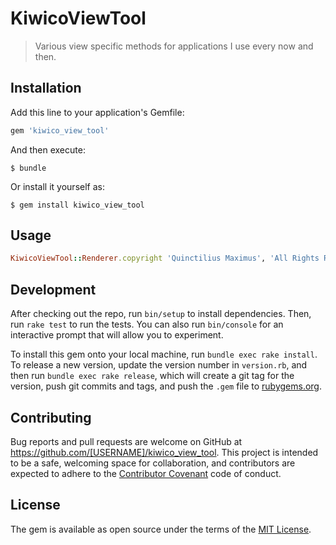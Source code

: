 # KiwicoViewTool

> Various view specific methods for applications I use every now and then. 

## Installation

Add this line to your application's Gemfile:

```ruby
gem 'kiwico_view_tool'
```

And then execute:

    $ bundle

Or install it yourself as:

    $ gem install kiwico_view_tool

## Usage

```ruby
KiwicoViewTool::Renderer.copyright 'Quinctilius Maximus', 'All Rights Reserved'
```

## Development

After checking out the repo, run `bin/setup` to install dependencies. Then, run `rake test` to run the tests. You can also run `bin/console` for an interactive prompt that will allow you to experiment.

To install this gem onto your local machine, run `bundle exec rake install`. To release a new version, update the version number in `version.rb`, and then run `bundle exec rake release`, which will create a git tag for the version, push git commits and tags, and push the `.gem` file to [rubygems.org](https://rubygems.org).

## Contributing

Bug reports and pull requests are welcome on GitHub at https://github.com/[USERNAME]/kiwico_view_tool. This project is intended to be a safe, welcoming space for collaboration, and contributors are expected to adhere to the [Contributor Covenant](http://contributor-covenant.org) code of conduct.


## License

The gem is available as open source under the terms of the [MIT License](http://opensource.org/licenses/MIT).


